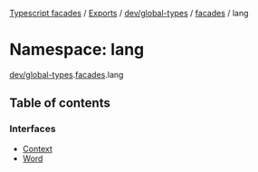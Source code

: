 [Typescript facades](../index.md) / [Exports](../modules.md) / [dev/global-types](dev_global_types.md) / [facades](dev_global_types.facades.md) / lang

# Namespace: lang

[dev/global-types](dev_global_types.md).[facades](dev_global_types.facades.md).lang

## Table of contents

### Interfaces

- [Context](../interfaces/dev_global_types.facades.lang.Context.md)
- [Word](../interfaces/dev_global_types.facades.lang.Word.md)
